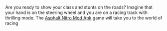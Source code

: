 Are you ready to show your class and stunts on the roads? Imagine that your hand is on the steering wheel and you are on a racing track with thrilling mode. The [Asphalt Nitro Mod Apk](https://asphaltnitroapks.com/) game will take you to the world of racing

